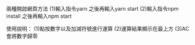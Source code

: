 兩種開啟網頁方法
(1)輸入指令yarn 之後再輸入yarn start
(2)輸入指令npm install 之後再輸入npm start

使用說明：
(1)點按數字以及加減符號進行運算
(2)運算結果顯示在最上方
(3)AC會將數字歸零

